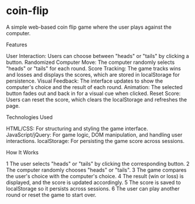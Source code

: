 # coin-flip
A simple web-based coin flip game where the user plays against the computer.

Features

 User Interaction: Users can choose between "heads" or "tails" by clicking a button.
 Randomized Computer Move: The computer randomly selects "heads" or "tails" for each round.
 Score Tracking: The game tracks wins and losses and displays the scores, which are stored in localStorage for persistence.
 Visual Feedback: The interface updates to show the computer's choice and the result of each round.
 Animation: The selected button fades out and back in for a visual cue when clicked.
 Reset Score: Users can reset the score, which clears the localStorage and refreshes the page.


Technologies Used

 HTML/CSS: For structuring and styling the game interface.
 JavaScript/jQuery: For game logic, DOM manipulation, and handling user interactions.
 localStorage: For persisting the game score across sessions.

How It Works

 1 The user selects "heads" or "tails" by clicking the corresponding button.
 2 The computer randomly chooses "heads" or "tails".
 3 The game compares the user's choice with the computer's choice.
 4 The result (win or loss) is displayed, and the score is updated accordingly.
 5 The score is saved to localStorage so it persists across sessions.
 6 The user can play another round or reset the game to start over.
